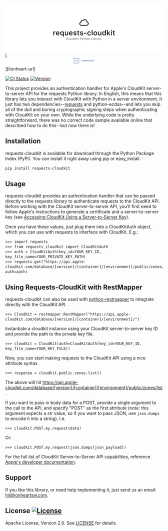 ![](meta/repo-banner.png)
[![](meta/repo-banner-bottom.png)][lionheart-url]

[![CI Status][ci-image]][ci-url]
[![Version][version-image]][version-url]

This project provides an authentication handler for Apple's CloudKit server-to-server API for the requests Python library. In English, this means that this library lets you interact with CloudKit with Python in a server environment. It just has two dependencies--[requests](https://github.com/kennethreitz/requests) and python-ecdsa--and lets you skip all of the dull and boring cryptographic signing steps when authenticating with CloudKit on your own. While the underlying code is pretty straightforward, there was no correct code sample available online that described how to do this--but now there is!

Installation
------------

requests-cloudkit is available for download through the Python Package Index (PyPi). You can install it right away using pip or easy_install.

```bash
pip install requests-cloudkit
```

## Usage

requests-cloudkit provides an authentication handler that can be passed directly to the requests library to authenticate requests to the CloudKit API. Before working with the CloudKit server-to-server API, you'll first need to follow Apple's instructions to generate a certificate and a server-to-server key (see [Accessing CloudKit Using a Server-to-Server Key](https://developer.apple.com/library/ios/documentation/DataManagement/Conceptual/CloutKitWebServicesReference/SettingUpWebServices/SettingUpWebServices.html#//apple_ref/doc/uid/TP40015240-CH24-SW6)).

Once you have these values, just plug them into a CloudKitAuth object, which you can use with requests to interface with CloudKit. E.g.:

```pycon
>>> import requests
>>> from requests_cloudkit import CloudKitAuth
>>> auth = CloudKitAuth(key_id=YOUR_KEY_ID, key_file_name=YOUR_PRIVATE_KEY_PATH)
>>> requests.get("https://api.apple-cloudkit.com/database/[version]/[container]/[environment]/public/zones/list", auth=auth)
```

## Using Requests-CloudKit with RestMapper

requests-cloudkit can also be used with [python-restmapper](https://github.com/lionheart/python-restmapper) to integrate directly with the CloudKit API.

```pycon
>>> CloudKit = restmapper.RestMapper("https://api.apple-cloudkit.com/database/[version]/[container]/[environment]/")
```

Instantiate a cloudkit instance using your CloudKit server-to-server key ID and provide the path to the private key file.

```pycon
>>> cloudkit = CloudKit(auth=CloudKitAuth(key_id=YOUR_KEY_ID, key_file_name=YOUR_KEY_FILE))
```

Now, you can start making requests to the CloudKit API using a nice attribute syntax.

```pycon
>>> response = cloudkit.public.zones.list()
```

The above will hit https://api.apple-cloudkit.com/database/[version]/[container]/[environment]/public/zones/list.

If you want to pass in body data for a POST, provide a single argument to the call to the API, and specify "POST" as the first attribute (note: this argument expects a *str* value, so if you want to pass JSON, use `json.dumps` to encode it into a string). I.e.

```pycon
>>> cloudkit.POST.my.request(data)
```

Or:

```pycon
>>> cloudkit.POST.my.request(json.dumps(json_payload))
```

For the full list of CloudKit Server-to-Server API capabilities, reference [Apple's developer documentation](https://developer.apple.com/library/ios/documentation/DataManagement/Conceptual/CloutKitWebServicesReference/Introduction/Introduction.html#//apple_ref/doc/uid/TP40015240-CH1-SW1).

## Support

If you like this library, or need help implementing it, just send us an email: hi@lionheartsw.com.

## License [![License][license-image]][license-url]

Apache License, Version 2.0. See [LICENSE](license-url) for details.

[license-image]: http://img.shields.io/pypi/l/requests-cloudkit.svg?style=flat
[license-url]: LICENSE

[ci-image]: https://img.shields.io/travis/lionheart/requests-cloudkit.svg?style=flat
[ci-url]: https://travis-ci.org/lionheart/requests-cloudkit.py

<!--
.. |downloads| image:: https://img.shields.io/pypi/dm/requests-cloudkit.svg?style=flat
.. _downloads: https://pypi.python.org/pypi/requests-cloudkit
-->

[version-image]: https://img.shields.io/pypi/v/requests-cloudkit.svg?style=flat
[version-url]: https://pypi.python.org/pypi/requests-cloudkit

